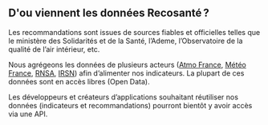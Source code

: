 ## D'ou viennent les **données**&#160;Recosanté&#8239;?

Les recommandations sont issues de sources fiables et officielles telles que le ministère des Solidarités et de la Santé, l’Ademe, l’Observatoire de la qualité de l’air intérieur, etc.

Nous agrégeons les données de plusieurs acteurs ([Atmo France](https://atmo-france.org/), [Météo France](https://meteofrance.com/), [RNSA](https://www.pollens.fr/), [IRSN](https://www.irsn.fr/)) afin d’alimenter nos indicateurs. La plupart de ces données sont en accès libres (Open Data).

Les développeurs et créateurs d’applications souhaitant réutiliser nos données (indicateurs et recommandations) pourront bientôt y avoir accès via une API.
